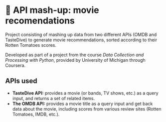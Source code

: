 # :movie_camera: API mash-up: movie recomendations 

Project consisting of mashing up data from two different APIs (OMDB and TasteDive) to generate movie recommendations, sorted according to their Rotten Tomatoes scores.

Developed as part of a project from the course *Data Collection and Processing with Python*, provided by University of Michigan through Coursera.

## APIs used

* **TasteDive API:** provides a movie (or bands, TV shows, etc.) as a query input, and returns a set of related items.
* **The OMDB API:** provides a movie title as a query input and get back data about the movie, including scores from various review sites (Rotten Tomatoes, IMDB, etc.).
